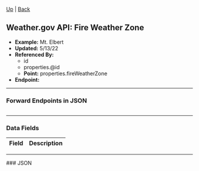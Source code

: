 [Up](README.md) | [Back](county.md)

## Weather.gov API: Fire Weather Zone
- **Example:** Mt. Elbert
- **Updated:** 5/13/22
- **Referenced By:**
    - id
    - properties.@id
    - **Point:** properties.fireWeatherZone
- **Endpoint:** 
<hr>

### Forward Endpoints in JSON
```
```
<hr>

### Data Fields
| Field | Description |
| --- | --- |

<hr>
### JSON
